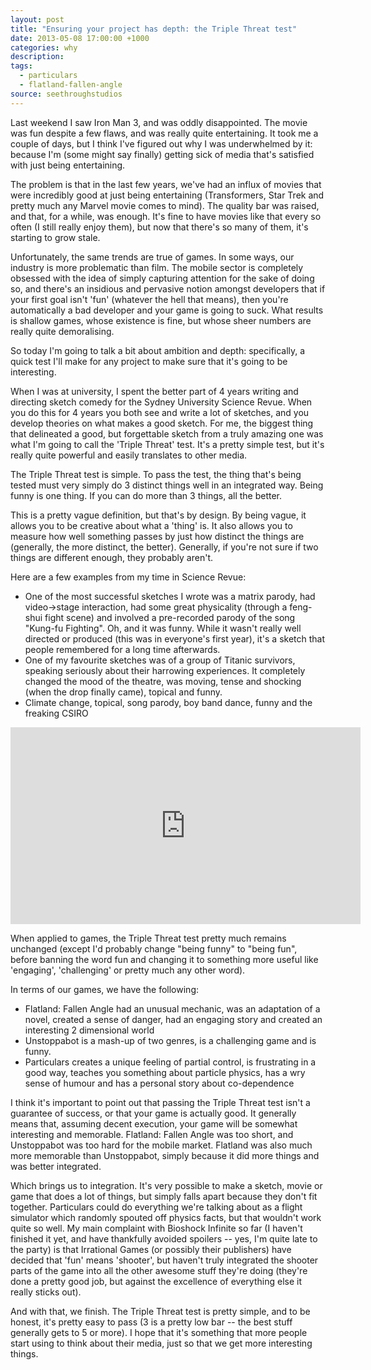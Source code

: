 ```yaml
---
layout: post
title: "Ensuring your project has depth: the Triple Threat test"
date: 2013-05-08 17:00:00 +1000
categories: why
description:
tags:
  - particulars
  - flatland-fallen-angle
source: seethroughstudios
---
```

Last weekend I saw Iron Man 3, and was oddly disappointed. The movie was fun despite a few flaws, and was really quite entertaining. It took me a couple of days, but I think I've figured out why I was underwhelmed by it: because I'm (some might say finally) getting sick of media that's satisfied with just being entertaining.

The problem is that in the last few years, we've had an influx of movies that were incredibly good at just being entertaining (Transformers, Star Trek and pretty much any Marvel movie comes to mind). The quality bar was raised, and that, for a while, was enough. It's fine to have movies like that every so often (I still really enjoy them), but now that there's so many of them, it's starting to grow stale.

Unfortunately, the same trends are true of games. In some ways, our industry is more problematic than film. The mobile sector is completely obsessed with the idea of simply capturing attention for the sake of doing so, and there's an insidious and pervasive notion amongst developers that if your first goal isn't 'fun' (whatever the hell that means), then you're automatically a bad developer and your game is going to suck. What results is shallow games, whose existence is fine, but whose sheer numbers are really quite demoralising.

So today I'm going to talk a bit about ambition and depth: specifically, a quick test I'll make for any project to make sure that it's going to be interesting.

When I was at university, I spent the better part of 4 years writing and directing sketch comedy for the Sydney University Science Revue. When you do this for 4 years you both see and write a lot of sketches, and you develop theories on what makes a good sketch. For me, the biggest thing that delineated a good, but forgettable sketch from a truly amazing one was what I'm going to call the 'Triple Threat' test. It's a pretty simple test, but it's really quite powerful and easily translates to other media.

The Triple Threat test is simple. To pass the test, the thing that's being tested must very simply do 3 distinct things well in an integrated way. Being funny is one thing. If you can do more than 3 things, all the better.

This is a pretty vague definition, but that's by design. By being vague, it allows you to be creative about what a 'thing' is. It also allows you to measure how well something passes by just how distinct the things are (generally, the more distinct, the better). Generally, if you're not sure if two things are different enough, they probably aren't.

Here are a few examples from my time in Science Revue:

-   One of the most successful sketches I wrote was a matrix parody, had video->stage interaction, had some great physicality (through a feng-shui fight scene) and involved a pre-recorded parody of the song "Kung-fu Fighting". Oh, and it was funny. While it wasn't really well directed or produced (this was in everyone's first year), it's a sketch that people remembered for a long time afterwards.
-   One of my favourite sketches was of a group of Titanic survivors, speaking seriously about their harrowing experiences. It completely changed the mood of the theatre, was moving, tense and shocking (when the drop finally came), topical and funny.
-   Climate change, topical, song parody, boy band dance, funny and the freaking CSIRO

<div class="col-xs-12 text-center"><iframe width="560" height="315" src="https://www.youtube.com/embed/QWmivumLLLw" frameborder="0" allow="autoplay; encrypted-media" allowfullscreen></iframe></div>

When applied to games, the Triple Threat test pretty much remains unchanged (except I'd probably change "being funny" to "being fun", before banning the word fun and changing it to something more useful like 'engaging', 'challenging' or pretty much any other word).

In terms of our games, we have the following:

-   Flatland: Fallen Angle had an unusual mechanic, was an adaptation of a novel, created a sense of danger, had an engaging story and created an interesting 2 dimensional world
-   Unstoppabot is a mash-up of two genres, is a challenging game and is funny.
-   Particulars creates a unique feeling of partial control, is frustrating in a good way, teaches you something about particle physics, has a wry sense of humour and has a personal story about co-dependence

I think it's important to point out that passing the Triple Threat test isn't a guarantee of success, or that your game is actually good. It generally means that, assuming decent execution, your game will be somewhat interesting and memorable. Flatland: Fallen Angle was too short, and Unstoppabot was too hard for the mobile market. Flatland was also much more memorable than Unstoppabot, simply because it did more things and was better integrated.

Which brings us to integration. It's very possible to make a sketch, movie or game that does a lot of things, but simply falls apart because they don't fit together. Particulars could do everything we're talking about as a flight simulator which randomly spouted off physics facts, but that wouldn't work quite so well. My main complaint with Bioshock Infinite so far (I haven't finished it yet, and have thankfully avoided spoilers -- yes, I'm quite late to the party) is that Irrational Games (or possibly their publishers) have decided that 'fun' means 'shooter', but haven't truly integrated the shooter parts of the game into all the other awesome stuff they're doing (they're done a pretty good job, but against the excellence of everything else it really sticks out).

And with that, we finish. The Triple Threat test is pretty simple, and to be honest, it's pretty easy to pass (3 is a pretty low bar -- the best stuff generally gets to 5 or more). I hope that it's something that more people start using to think about their media, just so that we get more interesting things.
